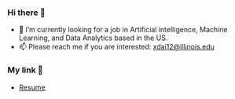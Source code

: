 ### Hi there 👋

<!--
**XiongjieDai/XiongjieDai** is a ✨ _special_ ✨ repository because its `README.md` (this file) appears on your GitHub profile.

Here are some ideas to get you started:

- 🔭 I’m currently working on ...
- 🌱 I’m currently learning ...
- 👯 I’m looking to collaborate on ...
- 🤔 I’m looking for help with ...
- 💬 Ask me about ...
- 📫 How to reach me: ...
- 😄 Pronouns: ...
- ⚡ Fun fact: ...
-->
- 🔭 I’m currently looking for a job in Artificial intelligence, Machine Learning, and Data Analytics based in the US.
- 📫 Please reach me if you are interested: xdai12@illinois.edu
  
### My link 🔗
- [Resume](https://github.com/XiongjieDai/XiongjieDai/blob/main/Jack_Dai_Resume_ML.pdf)
